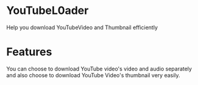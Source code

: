 # YouTubeL0ader
Help you download YouTubeVideo and Thumbnail efficiently

# Features
You can choose to download YouTube video's video and audio separately and also choose to download YouTube Video's thumbnail very easily.
 
